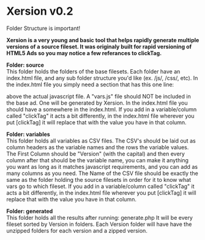 # Xersion v0.2

Folder Structure is important!

<b>Xersion is a very young and basic tool that helps rapidly generate multiple versions of a source fileset. 
It was originaly built for rapid versioning of HTML5 Ads so you may notice a few referances to clickTag.</b>

<b>Folder: source</b><br>
This folder holds the folders of the base filesets. 
Each folder have an index.html file, and any sub folder structure you'd like (ex. /js/, /css/, etc). 
In the index.html file you simply need a section that has this one line:
<script src="vars.js"></script> 
above the actual javascript file.
A "vars.js" file should NOT be included in the base ad. One will be generated by Xersion. 
In the index.html file you should have a <script> var clickTag = "[clickTag]"; </script> somewhere in the index.html.
If you add in a variable/column called "clickTag" it acts a bit differently, in the index.html file wherever you put [clickTag] it will replace that with the value you have in that column.

<b>Folder: variables</b><br>
This folder holds all variables as CSV files.
The CSV's should be laid out as column headers as the variable names and the rows the variable values.
The First Column should be "Version" (with the capital) and then every column after that should be the variable name, you can make it anything you want as long as it matches javascript requirements, and you can add as many columns as you need. 
The Name of the CSV file should be exactly the same as the folder holding the source filesets in order for it to know what vars go to which fileset.
If you add in a variable/column called "clickTag" it acts a bit differently, in the index.html file wherever you put [clickTag] it will replace that with the value you have in that column.

<b>Folder: generated</b><br>
This folder holds all the results after running: generate.php
It will be every fileset sorted by Version in folders.
Each Version folder will have have the unzipped folders for each version and a zipped version.
